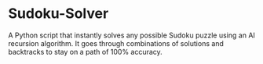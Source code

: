 # Sudoku-Solver
A Python script that instantly solves any possible Sudoku puzzle using an AI recursion algorithm. It goes through combinations of solutions and backtracks to stay on a path of 100% accuracy.
